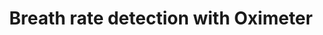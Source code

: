 ---
layout: default
title: Breath rate detection with Oximeter
nav_order: 2
parent: Connected devices
---